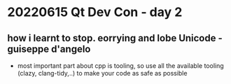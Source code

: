 # 20220615 Qt Dev Con - day 2

## how i learnt to stop. eorrying and lobe Unicode - guiseppe d'angelo
* most important part about cpp is tooling, so use all the available tooling (clazy, clang-tidy,..) to make your code as safe as possible

